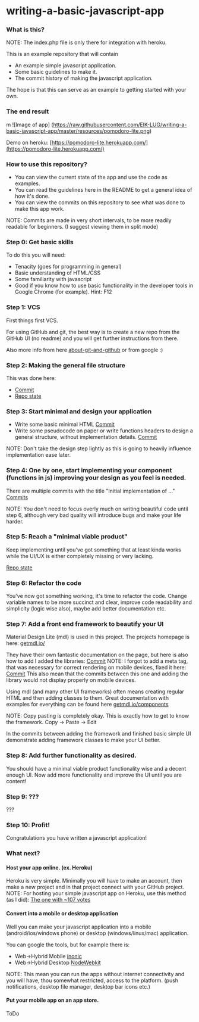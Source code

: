 # writing-a-basic-javascript-app

### What is this?

NOTE: The index.php file is only there for integration with heroku.

This is an example repository that will contain
* An example simple javascript application.
* Some basic guidelines to make it.
* The commit history of making the javascript application.
    
The hope is that this can serve as an example to getting started with your own.

### The end result
m
![Image of app]
(https://raw.githubusercontent.com/EIK-LUG/writing-a-basic-javascript-app/master/resources/pomodoro-lite.png)

Demo on heroku: [https://pomodoro-lite.herokuapp.com/](https://pomodoro-lite.herokuapp.com/)

### How to use this repository?

* You can view the current state of the app and use the code as examples.
* You can read the guidelines here in the README to get a general idea of how it's done.
* You can view the commits on this repository to see what was done to make this app work. 

NOTE: Commits are made in very short intervals, to be more readily readable for beginners. (I suggest viewing them in split mode)

### Step 0: Get basic skills

To do this you will need:

* Tenacity (goes for programming in general)
* Basic understanding of HTML/CSS
* Some familiarity with javascript
* Good if you know how to use basic functionality in the developer tools in Google Chrome (for example). Hint: F12

### Step 1: VCS

First things first VCS.

For using GitHub and git, the best way is to create a new repo from the GitHub UI (no readme) and you will get further instructions from there.

Also more info from here [about-git-and-github](https://github.com/EIK-LUG/about-git-and-github.git) or from google :) 

### Step 2: Making the general file structure

This was done here:

* [Commit](https://github.com/EIK-LUG/writing-a-basic-javascript-app/commit/11b333be75e75ffe6eee95e22801b722e0fad275)
* [Repo state](https://github.com/EIK-LUG/writing-a-basic-javascript-app/tree/11b333be75e75ffe6eee95e22801b722e0fad275)

### Step 3: Start minimal and design your application

* Write some basic minimal HTML [Commit](https://github.com/EIK-LUG/writing-a-basic-javascript-app/commit/54ea8aea3cd9b484200f1dc815829844529eeddd)
* Write some pseudocode on paper or write functions headers to design a general structure, without implementation details. [Commit](https://github.com/EIK-LUG/writing-a-basic-javascript-app/commit/e02af2aece06fd651bbda5dc7b69af2e9bfde551)

NOTE: Don't take the design step lightly as this is going to heavily influence implementation ease later.

### Step 4: One by one, start implementing your component (functions in js) improving your design as you feel is needed.

There are multiple commits with the title "Initial implementation of ..." [Commits](https://github.com/EIK-LUG/writing-a-basic-javascript-app/commits/master)

NOTE: You don't need to focus overly much on writing beautiful code until step 6, although very bad quality will introduce bugs and make your life harder.

### Step 5: Reach a "minimal viable product"

Keep implementing until you've got something that at least kinda works while the UI/UX is either completely missing or very lacking.

[Repo state](https://github.com/EIK-LUG/writing-a-basic-javascript-app/tree/f08348a31d60d41536d2a8fca90dba2dbcf82b30)

### Step 6: Refactor the code

You've now got something working, it's time to refactor the code. Change variable names to be more succinct and clear, improve code readability and simplicity (logic wise also), maybe add better documentation etc.

### Step 7: Add a front end framework to beautify your UI

Material Design Lite (mdl) is used in this project. The projects homepage is here: [getmdl.io/](http://www.getmdl.io/)

They have their own fantastic documentation on the page, but here is also how to add I added the libraries: [Commit](https://github.com/EIK-LUG/writing-a-basic-javascript-app/commit/df7298e6c2bd8cd174149339fe735f08473e1a39)
NOTE: I forgot to add a meta tag, that was necessary for correct rendering on mobile devices, fixed it here: [Commit](https://github.com/EIK-LUG/writing-a-basic-javascript-app/commit/460ea8a9b41bd14ed5286ba087ebe8cbbf613b2d) 
This also mean that the commits between this one and adding the library would not display properly on mobile devices.

Using mdl (and many other UI frameworks) often means creating regular HTML and then adding classes to them. 
Great documentation with examples for everything can be found here [getmdl.io/components](http://www.getmdl.io/components/index.html)

NOTE: Copy pasting is completely okay. This is exactly how to get to know the framework. Copy -> Paste -> Edit

In the commits between adding the framework and finished basic simple UI demonstrate adding framework classes to make your UI better.

### Step 8: Add further functionality as desired.

You should have a minimal viable product functionality wise and a decent enough UI. Now add more functionality and improve the UI until you are content!

### Step 9: ???

???

### Step 10: Profit!

Congratulations you have written a javascript application!

### What next?

#### Host your app online. (ex. Heroku)

Heroku is very simple. Minimally you will have to make an account, then make a new project and in that project connect with your GitHub project.
NOTE: For hosting your simple javascript app on Heroku, use this method (as I did): [The one with ~107 votes](http://stackoverflow.com/questions/10551273/is-it-possible-to-upload-a-simple-html-and-javascript-file-structure-to-heroku) 

#### Convert into a mobile or desktop application

Well you can make your javascript application into a mobile (android/ios/windows phone) or desktop (windows/linux/mac) application.

You can google the tools, but for example there is:

* Web->Hybrid Mobile [inonic](http://ionicframework.com/) 
* Web->Hybrid Desktop [NodeWebkit](http://nwjs.io/)

NOTE: This mean you can run the apps without internet connectivity and you will have, thou somewhat restricted, access to the platform. (push notifications, desktop file manager, desktop bar icons etc.)

#### Put your mobile app on an app store.

ToDo
